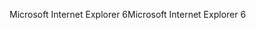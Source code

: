 <span data-ttu-id="f393c-101">Microsoft Internet Explorer 6</span><span class="sxs-lookup"><span data-stu-id="f393c-101">Microsoft Internet Explorer 6</span></span>